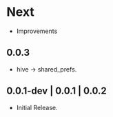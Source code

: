 # Next

* Improvements

## 0.0.3

* hive -> shared_prefs.

## 0.0.1-dev | 0.0.1 | 0.0.2

* Initial Release.
